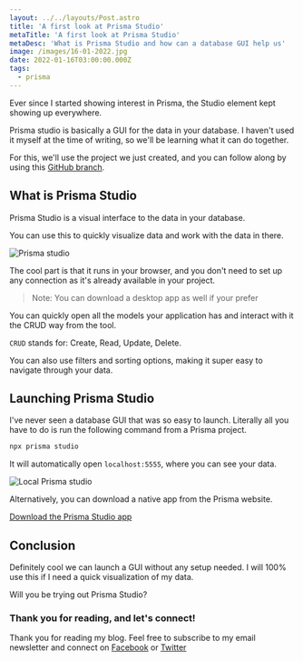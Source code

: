 ```yaml
---
layout: ../../layouts/Post.astro
title: 'A first look at Prisma Studio'
metaTitle: 'A first look at Prisma Studio'
metaDesc: 'What is Prisma Studio and how can a database GUI help us'
image: /images/16-01-2022.jpg
date: 2022-01-16T03:00:00.000Z
tags:
  - prisma
---
```


Ever since I started showing interest in Prisma, the Studio element kept showing up everywhere.

Prisma studio is basically a GUI for the data in your database.
I haven't used it myself at the time of writing, so we'll be learning what it can do together.

For this, we'll use the project we just created, and you can follow along by using this [GitHub branch](https://github.com/rebelchris/local-prisma/tree/part-2).

## What is Prisma Studio

Prisma Studio is a visual interface to the data in your database.

You can use this to quickly visualize data and work with the data in there.

![Prisma studio](https://cdn.hashnode.com/res/hashnode/image/upload/v1641449124818/38UArvTsP.png)

The cool part is that it runs in your browser, and you don't need to set up any connection as it's already available in your project.

> Note: You can download a desktop app as well if your prefer

You can quickly open all the models your application has and interact with it the CRUD way from the tool.

`CRUD` stands for: Create, Read, Update, Delete.

You can also use filters and sorting options, making it super easy to navigate through your data.

## Launching Prisma Studio

I've never seen a database GUI that was so easy to launch. Literally all you have to do is run the following command from a Prisma project.

```bash
npx prisma studio
```

It will automatically open `localhost:5555`, where you can see your data.

![Local Prisma studio](https://cdn.hashnode.com/res/hashnode/image/upload/v1641449171487/uJP7qiMBGB.png)

Alternatively, you can download a native app from the Prisma website.

[Download the Prisma Studio app](https://www.prisma.io/studio)

## Conclusion

Definitely cool we can launch a GUI without any setup needed.
I will 100% use this if I need a quick visualization of my data.

Will you be trying out Prisma Studio?

### Thank you for reading, and let's connect!

Thank you for reading my blog. Feel free to subscribe to my email newsletter and connect on [Facebook](https://www.facebook.com/DailyDevTipsBlog) or [Twitter](https://twitter.com/DailyDevTips1)

